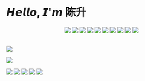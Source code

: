 # 𝙃𝙚𝙡𝙡𝙤, 𝙄'𝙢 陈升

<!-- 徽章 -->
<div align="center">
  <img align="center" src="https://img.shields.io/badge/-HTML5-%23E44D27?style=flat-square&logo=html5&logoColor=ffffff" />
  <img align="center" src="https://img.shields.io/badge/-CSS3-%231572B6?style=flat-square&logo=css3" />
  <img align="center" src="https://img.shields.io/badge/-Less-%231d365d?style=flat-square&logo=less&logoColor=ffffff" />
  <img align="center" src="https://img.shields.io/badge/-Sass-%23CC6699?style=flat-square&logo=sass&logoColor=ffffff" />
  <img align="center" src="https://img.shields.io/badge/-JavaScript-%23F7DF1C?style=flat-square&logo=javascript&logoColor=000000&labelColor=%23F7DF1C&color=%23FFCE5A" />
  <img align="center" src="https://img.shields.io/badge/-TypeScript-007ACC?style=flat-square&logo=typescript&logoColor=white" />
  <img align="center" src="https://img.shields.io/badge/-Vue.js-%232c3e50?style=flat-square&logo=vuedotjs" />
  <img align="center" src="https://img.shields.io/badge/-UnoCSS-%23333333?style=flat-square&logo=unocss" />
  <img align="center" src="https://img.shields.io/badge/-Webpack-%232C3A42?style=flat-square&logo=webpack" />
  <img align="center" src="https://img.shields.io/badge/-Vite-%23646CFF?style=flat-square&logo=vite&logoColor=ffffff" />
</div>

<div style="padding: 10px"></div>

<!-- GitHub 统计卡片 -->
![](https://github-readme-stats.vercel.app/api?username=csheng-github&count_private=true&show_icons=true&theme=radical)

<!-- 热门语言卡片 -->
![](https://github-readme-stats.vercel.app/api/top-langs/?username=csheng-github)

<!-- Github 项目卡片 -->
[![](https://svg.bookmark.style/api?url=https://github.com/csheng-github/vue3-element-admin&mode=dark&style=horizontal)](https://github.com/csheng-github/vue3-element-admin)
[![](https://svg.bookmark.style/api?url=https://github.com/csheng-github/v3-admin-vite&mode=light&style=horizontal)](https://github.com/csheng-github/v3-admin-vite)
[![](https://svg.bookmark.style/api?url=https://github.com/csheng-github/vue-element-admin&mode=dark&style=horizontal)](https://github.com/csheng-github/vue-element-admin)
[![](https://svg.bookmark.style/api?url=https://github.com/csheng-github/vue-admin-template&mode=light&style=horizontal)](https://github.com/csheng-github/vue-admin-template)
[![](https://svg.bookmark.style/api?url=https://github.com/csheng-github/heimahr&mode=dark&style=horizontal)](https://github.com/csheng-github/heimahr)

